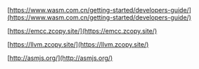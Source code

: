 



[https://www.wasm.com.cn/getting-started/developers-guide/](https://www.wasm.com.cn/getting-started/developers-guide/)

[https://emcc.zcopy.site/](https://emcc.zcopy.site/)

[https://llvm.zcopy.site/](https://llvm.zcopy.site/)

[http://asmjs.org/](http://asmjs.org/)

